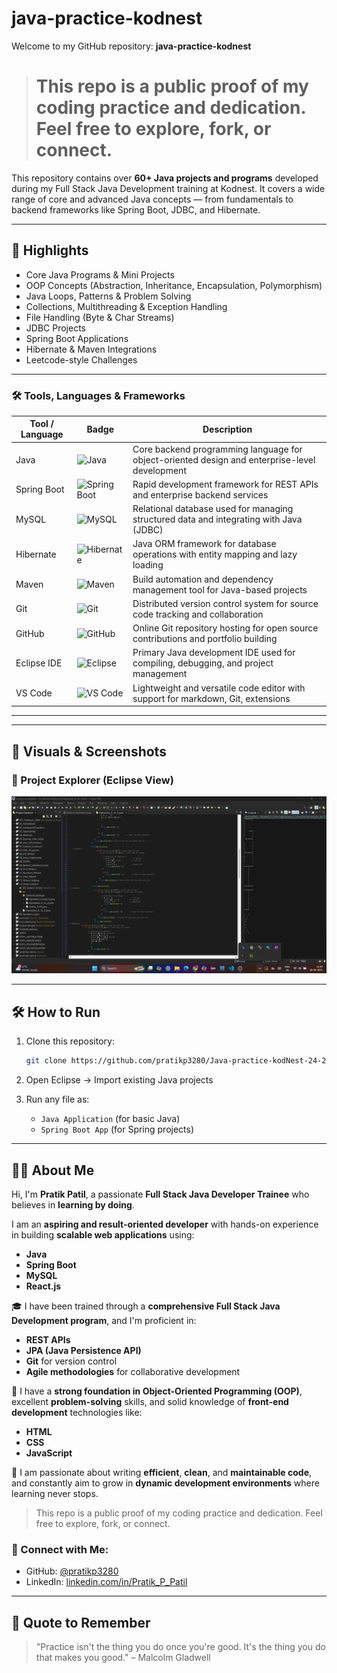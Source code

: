 # java-practice-kodnest

Welcome to my GitHub repository: **java-practice-kodnest**

> # This repo is a public proof of my coding practice and dedication. Feel free to explore, fork, or connect.


This repository contains over **60+ Java projects and programs** developed during my Full Stack Java Development training at Kodnest. It covers a wide range of core and advanced Java concepts — from fundamentals to backend frameworks like Spring Boot, JDBC, and Hibernate.

---

## 🚀 Highlights

- Core Java Programs & Mini Projects
- OOP Concepts (Abstraction, Inheritance, Encapsulation, Polymorphism)
- Java Loops, Patterns & Problem Solving
- Collections, Multithreading & Exception Handling
- File Handling (Byte & Char Streams)
- JDBC Projects
- Spring Boot Applications
- Hibernate & Maven Integrations
- Leetcode-style Challenges

---

### 🛠️ Tools, Languages & Frameworks

| Tool / Language | Badge | Description |
|------------------|--------|-------------|
| Java             | ![Java](https://img.shields.io/badge/Java-ED8B00?style=for-the-badge&logo=java&logoColor=white) | Core backend programming language for object-oriented design and enterprise-level development |
| Spring Boot      | ![Spring Boot](https://img.shields.io/badge/Spring_Boot-6DB33F?style=for-the-badge&logo=spring-boot&logoColor=white) | Rapid development framework for REST APIs and enterprise backend services |
| MySQL            | ![MySQL](https://img.shields.io/badge/MySQL-00758F?style=for-the-badge&logo=mysql&logoColor=white) | Relational database used for managing structured data and integrating with Java (JDBC) |
| Hibernate        | ![Hibernate](https://img.shields.io/badge/Hibernate-59666C?style=for-the-badge&logo=hibernate&logoColor=white) | Java ORM framework for database operations with entity mapping and lazy loading |
| Maven            | ![Maven](https://img.shields.io/badge/Maven-C71A36?style=for-the-badge&logo=apachemaven&logoColor=white) | Build automation and dependency management tool for Java-based projects |
| Git              | ![Git](https://img.shields.io/badge/Git-F05032?style=for-the-badge&logo=git&logoColor=white) | Distributed version control system for source code tracking and collaboration |
| GitHub           | ![GitHub](https://img.shields.io/badge/GitHub-181717?style=for-the-badge&logo=github&logoColor=white) | Online Git repository hosting for open source contributions and portfolio building |
| Eclipse IDE      | ![Eclipse](https://img.shields.io/badge/Eclipse-2C2255?style=for-the-badge&logo=eclipse-ide&logoColor=white) | Primary Java development IDE used for compiling, debugging, and project management |
| VS Code          | ![VS Code](https://img.shields.io/badge/VS%20Code-007ACC?style=for-the-badge&logo=visual-studio-code&logoColor=white) | Lightweight and versatile code editor with support for markdown, Git, extensions |

---


---

## 📸 Visuals & Screenshots

### 📌 Project Explorer (Eclipse View)
![Eclipse View](Readme_images/eclipse_project_explorer.png)


---

## 🛠️ How to Run

1. Clone this repository:
   ```bash
   git clone https://github.com/pratikp3280/Java-practice-kodNest-24-25.git
   ```

2. Open Eclipse → Import existing Java projects

3. Run any file as:
   - `Java Application` (for basic Java)
   - `Spring Boot App` (for Spring projects)

---

## 👨‍💻 About Me

Hi, I'm **Pratik Patil**, a passionate **Full Stack Java Developer Trainee** who believes in **learning by doing**.

I am an **aspiring and result-oriented developer** with hands-on experience in building **scalable web applications** using:

- **Java**
- **Spring Boot**
- **MySQL**
- **React.js**

🎓 I have been trained through a **comprehensive Full Stack Java Development program**, and I'm proficient in:

- **REST APIs**
- **JPA (Java Persistence API)**
- **Git** for version control
- **Agile methodologies** for collaborative development

🧠 I have a **strong foundation in Object-Oriented Programming (OOP)**, excellent **problem-solving** skills, and solid knowledge of **front-end development** technologies like:

- **HTML**
- **CSS**
- **JavaScript**

🚀 I am passionate about writing **efficient**, **clean**, and **maintainable code**, and constantly aim to grow in **dynamic development environments** where learning never stops.

> This repo is a public proof of my coding practice and dedication. Feel free to explore, fork, or connect.

### 🔗 Connect with Me:
- GitHub: [@pratikp3280](https://github.com/YOUR_USERNAME)
- LinkedIn: [linkedin.com/in/Pratik_P_Patil](https://www.linkedin.com/in/pratik-p-patil-1485aa1bb/)

---

## 💬 Quote to Remember

> "Practice isn't the thing you do once you're good. It's the thing you do that makes you good." – Malcolm Gladwell

